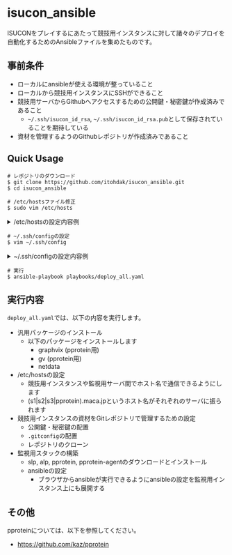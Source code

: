 # isucon_ansible

ISUCONをプレイするにあたって競技用インスタンスに対して諸々のデプロイを自動化するためのAnsibleファイルを集めたものです。

## 事前条件

- ローカルにansibleが使える環境が整っていること
- ローカルから競技用インスタンスにSSHができること
- 競技用サーバからGithubへアクセスするための公開鍵・秘密鍵が作成済みであること
    - `~/.ssh/isucon_id_rsa`, `~/.ssh/isucon_id_rsa.pub`として保存されていることを期待している
- 資材を管理するようのGithubレポジトリが作成済みであること

## Quick Usage

```
# レポジトリのダウンロード
$ git clone https://github.com/itohdak/isucon_ansible.git
$ cd isucon_ansible

# /etc/hostsファイル修正
$ sudo vim /etc/hosts
```
<details>
<summary>/etc/hostsの設定内容例</summary>

```
$ cat vim /etc/hosts
<競技用サーバ1のIP> s1
<競技用サーバ2のIP> s2
<競技用サーバ3のIP> s3
<監視用サーバのIP>  pprotein
```
</details>

```
# ~/.ssh/configの設定
$ vim ~/.ssh/config
```
<details>
<summary>~/.ssh/configの設定内容例</summary>

```
$ cat ~/.ssh/config
Host s1
  HostName s1
  User isucon
  Port 22
  IdentityFile /home/itohdak/.ssh/isucon_id_rsa
  LocalForward 8443 localhost:443

Host s2
  HostName s2
  User isucon
  Port 22
  IdentityFile /home/itohdak/.ssh/isucon_id_rsa

Host s3
  HostName s3
  User isucon
  Port 22
  IdentityFile /home/itohdak/.ssh/isucon_id_rsa

Host pprotein
  HostName pprotein
  User isucon
  Port 22
  IdentityFile /home/itohdak/.ssh/isucon_id_rsa
```
</details>

```
# 実行
$ ansible-playbook playbooks/deploy_all.yaml
```

## 実行内容

`deploy_all.yaml`では、以下の内容を実行します。
- 汎用パッケージのインストール
    - 以下のパッケージをインストールします
        - graphvix (pprotein用)
        - gv (pprotein用)
        - netdata
- /etc/hostsの設定
    - 競技用インスタンスや監視用サーバ間でホスト名で通信できるようにします
    - (s1|s2|s3|pprotein).maca.jpというホスト名がそれぞれのサーバに振られます
- 競技用インスタンスの資材をGitレポジトリで管理するための設定
    - 公開鍵・秘密鍵の配置
    - `.gitconfig`の配置
    - レポジトリのクローン
- 監視用スタックの構築
    - slp, alp, pprotein, pprotein-agentのダウンロードとインストール
    - ansibleの設定
        - ブラウザからansibleが実行できるようにansibleの設定を監視用インスタンス上にも展開する


## その他

pproteinについては、以下を参照してください。
- https://github.com/kaz/pprotein